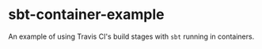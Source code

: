 # sbt-container-example

An example of using Travis CI's build stages with `sbt` running in containers.

